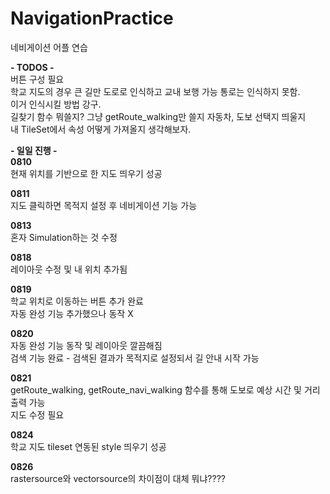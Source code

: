 # NavigationPractice
네비게이션 어플 연습

**- TODOS -**    
버튼 구성 필요  
학교 지도의 경우 큰 길만 도로로 인식하고 교내 보행 가능 통로는 인식하지 못함.  
이거 인식시킬 방법 강구.   
길찾기 함수 뭐쓸지? 그냥 getRoute_walking만 쓸지 자동차, 도보 선택지 띄울지   
내 TileSet에서 속성 어떻게 가져올지 생각해보자.

**- 일일 진행 -**  
**0810**  
현재 위치를 기반으로 한 지도 띄우기 성공

**0811**  
지도 클릭하면 목적지 설정 후 네비게이션 기능 가능

**0813**  
혼자 Simulation하는 것 수정

**0818**  
레이아웃 수정 및 내 위치 추가됨

**0819**  
학교 위치로 이동하는 버튼 추가 완료  
자동 완성 기능 추가했으나 동작 X   

**0820**   
자동 완성 기능 동작 및 레이아웃 깔끔해짐   
검색 기능 완료 - 검색된 결과가 목적지로 설정되서 길 안내 시작 가능   

**0821**   
getRoute_walking, getRoute_navi_walking 함수를 통해 도보로 예상 시간 및 거리 출력 가능   
지도 수정 필요

**0824**   
학교 지도 tileset 연동된 style 띄우기 성공  

**0826**   
rastersource와 vectorsource의 차이점이 대체 뭐냐????